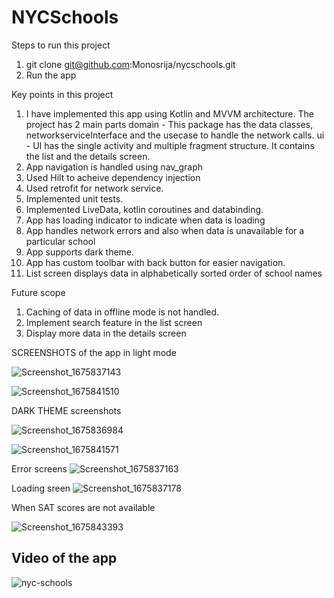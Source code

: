 # NYCSchools

Steps to run this project
1. git clone git@github.com:Monosrija/nycschools.git
2. Run the app

Key points in this project
1. I have implemented this app using Kotlin and MVVM architecture. The project has 2 main parts 
  domain - This package has the data classes, networkserviceInterface and the usecase to handle the network calls.
  ui - UI has the single activity and multiple fragment structure. It contains the list and the details screen.
2. App navigation is handled using nav_graph
3. Used Hilt to acheive dependency injection
4. Used retrofit for network service.
5. Implemented unit tests.
6. Implemented LiveData, kotlin coroutines and databinding.
7. App has loading indicator to indicate when data is loading
8. App handles network errors and also when data is unavailable for a particular school
9. App supports dark theme.
10. App has custom toolbar with back button for easier navigation.
11. List screen displays data in alphabetically sorted order of school names


Future scope
1. Caching of data in offline mode is not handled.
2. Implement search feature in the list screen
3. Display more data in the details screen


SCREENSHOTS of the app in light mode

![Screenshot_1675837143](https://user-images.githubusercontent.com/14352106/217450608-030f74c9-10c7-4985-a61a-97f51f8bda11.png)

![Screenshot_1675841510](https://user-images.githubusercontent.com/14352106/217469757-0b70646d-18a2-4c41-9d63-b849c334ee36.png)


DARK THEME screenshots

![Screenshot_1675836984](https://user-images.githubusercontent.com/14352106/217450649-0d66bd40-9ed5-4e41-9dce-6384058a8539.png)

![Screenshot_1675841571](https://user-images.githubusercontent.com/14352106/217469805-33cd878a-bb38-40c7-aabe-123fa99224e6.png)

Error screens
![Screenshot_1675837163](https://user-images.githubusercontent.com/14352106/217455986-b9375d15-729a-4fff-98e7-fed7810103c2.png)

Loading sreen
![Screenshot_1675837178](https://user-images.githubusercontent.com/14352106/217456185-8ec00153-bd46-456b-9858-66d757d684cd.png)

When SAT scores are not available

![Screenshot_1675843393](https://user-images.githubusercontent.com/14352106/217470458-e3c1b923-67cc-4edf-af3c-d1d850db724e.png)

Video of the app
--------------------

![nyc-schools](https://user-images.githubusercontent.com/14352106/217471867-ed8bff03-7333-4a2d-b1a2-f399f9a51945.gif)




